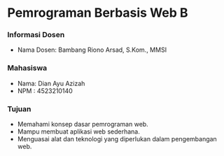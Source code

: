 # Pemrograman Berbasis Web B

### Informasi Dosen
- Nama Dosen: Bambang Riono Arsad, S.Kom., MMSI
  
### Mahasiswa
- Nama: Dian Ayu Azizah
- NPM : 4523210140

### Tujuan
- Memahami konsep dasar pemrograman web.
- Mampu membuat aplikasi web sederhana.
- Menguasai alat dan teknologi yang diperlukan dalam pengembangan web.
